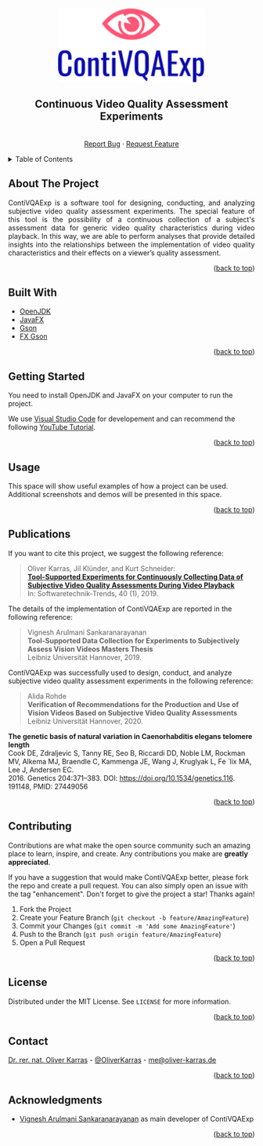 <!-- PROJECT SHIELDS -->
<!--
*** I'm using markdown "reference style" links for readability.
*** Reference links are enclosed in brackets [ ] instead of parentheses ( ).
*** See the bottom of this document for the declaration of the reference variables
*** for contributors-url, forks-url, etc. This is an optional, concise syntax you may use.
*** https://www.markdownguide.org/basic-syntax/#reference-style-links
-->
<!--[![Twitter][twitter-shield]][twitter-url]
[![LinkedIn][linkedin-shield]][linkedin-url]
-->

<!-- PROJECT LOGO -->
<br />
<div align="center">
  <a href="https://github.com/okarras/ContiVQAExp">
    <img src="Images/logo.svg" alt="Logo" width="300" height="150">
  </a>

<h2 align="center">Continuous Video Quality Assessment Experiments</h2>

  <p align="center">
  <br />
    <!--<a href="https://github.com/okarras/ContiVQAExp">View Demo</a>
    ·-->
    <a href="https://github.com/okarras/ContiVQAExp/issues">Report Bug</a>
    ·
    <a href="https://github.com/okarra/ContiVQAExp/issues">Request Feature</a>
  </p>
</div>

<!-- TABLE OF CONTENTS -->
<details>
  <summary>Table of Contents</summary>
  <ol>
    <li><a href="#about-the-project">About The Project</a></li>
    <li><a href="#built-with">Built With</a></li>
    <li><a href="#getting-started">Getting Started</a></li>
    <li><a href="#usage">Usage</a></li>
    <li><a href="#publications">Publications</a></li>
    <li><a href="#contributing">Contributing</a></li>
    <li><a href="#license">License</a></li>
    <li><a href="#contact">Contact</a></li>
    <li><a href="#acknowledgments">Acknowledgments</a></li>
  </ol>
</details>

<!-- ABOUT THE PROJECT -->
## About The Project

<!--[![Product Name Screen Shot][product-screenshot]](https://github.com/okarras/ContiVQAExp)-->

<p align="justify">
    ContiVQAExp is a software tool for designing, conducting, and analyzing subjective video quality assessment experiments. The special feature of this tool is the possibility of a continuous collection of a subject's assessment data for generic video quality characteristics during video playback. In this way, we are able to perform analyses that provide detailed insights into the relationships between the implementation of video quality characteristics and their effects on a viewer’s quality assessment.
</p>

<p align="right">(<a href="#top">back to top</a>)</p>

## Built With

* [OpenJDK](https://openjdk.java.net/)
* [JavaFX](https://openjfx.io/)
* [Gson](https://github.com/google/gson)
* [FX Gson](https://github.com/joffrey-bion/fx-gson)

<p align="right">(<a href="#top">back to top</a>)</p>

<!-- GETTING STARTED -->
## Getting Started

You need to install OpenJDK and JavaFX on your computer to run the project.

We use [Visual Studio Code](https://code.visualstudio.com/) for developement and can recommend the following [YouTube Tutorial](https://www.youtube.com/watch?v=H67COH9F718).

<p align="right">(<a href="#top">back to top</a>)</p>

<!-- USAGE EXAMPLES -->
## Usage

This space will show useful examples of how a project can be used. Additional screenshots and demos will be presented in this space.

<p align="right">(<a href="#top">back to top</a>)</p>

<!-- PUBLICATIONS -->
## Publications

If you want to cite this project, we suggest the following reference:

>Oliver Karras, Jil Klünder, and Kurt Schneider:<br/>
>[__Tool-Supported Experiments for Continuously Collecting Data of Subjective Video Quality Assessments During Video Playback__](https://pi.informatik.uni-siegen.de/gi/stt/40_1/01_Fachgruppenberichte/FGRE2019/Karras.pdf)<br/>
>In: Softwaretechnik-Trends, 40 (1), 2019.

The details of the implementation of ContiVQAExp are reported in the following reference:

>Vignesh Arulmani Sankaranarayanan<br/>
>__Tool-Supported Data Collection for Experiments to Subjectively Assess Vision Videos Masters Thesis__<br/>
>Leibniz Universität Hannover, 2019.

ContiVQAExp was successfully used to design, conduct, and analyze subjective video quality assessment experiments in the following reference:

>Alida Rohde<br/>
>__Verification of Recommendations for the Production and Use of Vision Videos Based on Subjective Video Quality Assessments__<br/>
>Leibniz Universität Hannover, 2020.

 __The genetic basis of natural variation in Caenorhabditis elegans telomere length__<br />
Cook DE, Zdraljevic S, Tanny RE, Seo B, Riccardi DD, Noble LM, Rockman MV, Alkema MJ, Braendle C, Kammenga JE, Wang J, Kruglyak L, Fe ́ lix MA, Lee J, Andersen EC. <br />
2016. Genetics 204:371–383. DOI: https://doi.org/10.1534/genetics.116. 191148, PMID: 27449056

<p align="right">(<a href="#top">back to top</a>)</p>

<!-- CONTRIBUTING -->
## Contributing

Contributions are what make the open source community such an amazing place to learn, inspire, and create. Any contributions you make are **greatly appreciated**.

If you have a suggestion that would make ContiVQAExp better, please fork the repo and create a pull request. You can also simply open an issue with the tag "enhancement".
Don't forget to give the project a star! Thanks again!

1. Fork the Project
2. Create your Feature Branch (`git checkout -b feature/AmazingFeature`)
3. Commit your Changes (`git commit -m 'Add some AmazingFeature'`)
4. Push to the Branch (`git push origin feature/AmazingFeature`)
5. Open a Pull Request

<p align="right">(<a href="#top">back to top</a>)</p>

<!-- LICENSE -->
## License

Distributed under the MIT License. See `LICENSE` for more information.

<p align="right">(<a href="#top">back to top</a>)</p>

<!-- CONTACT -->
## Contact

[Dr. rer. nat. Oliver Karras](https://www.oliver-karras.de) - [@OliverKarras](https://twitter.com/OliverKarras) - me@oliver-karras.de

<p align="right">(<a href="#top">back to top</a>)</p>

<!-- ACKNOWLEDGMENTS -->
## Acknowledgments

* [Vignesh Arulmani Sankaranarayanan](https://github.com/vignesh-a-s) as main developer of ContiVQAExp

<p align="right">(<a href="#top">back to top</a>)</p>